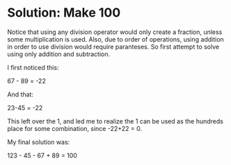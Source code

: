 # Solution: Make 100

Notice that using any division operator would only create a fraction, unless some multiplication is used. Also, due to order of operations, using addition in order to use division would require paranteses. So first attempt to solve using only addition and subtraction.

I first noticed this:

67 - 89 = -22

And that: 

23-45 = -22

This left over the 1, and led me to realize the 1 can be used as the hundreds place for some combination, since -22+22 = 0.

 My final solution was:

 123 - 45 - 67 + 89 = 100